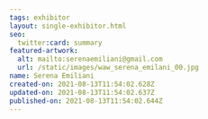```yaml
---
tags: exhibitor
layout: single-exhibitor.html
seo:
  twitter:card: summary
featured-artwork:
  alt: mailto:serenaemiliani@gmail.com
  url: /static/images/waw_serena_emilani_00.jpg
name: Serena Emiliani
created-on: 2021-08-13T11:54:02.628Z
updated-on: 2021-08-13T11:54:02.637Z
published-on: 2021-08-13T11:54:02.644Z
---
```

